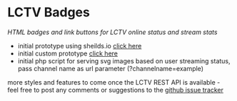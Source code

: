 # LCTV Badges
*HTML badges and link buttons for LCTV online status and stream stats*

  * initial prototype using sheilds.io <a href="https://bill-auger.github.io/lctv-badges/online-status/lctv-badge-sheildsio.html">click here</a>
  * initial custom prototype <a href="https://bill-auger.github.io/lctv-badges/online-status/lctv-badge.html">click here</a>
  * initial php script for serving svg images based on user streaming status, pass channel name as url parameter (?channelname=example)

more styles and features to come once the LCTV REST API is available - feel free to post any comments or suggestions to the <a href="https://github.com/bill-auger/lctv-badges/issues">github issue tracker</a>
